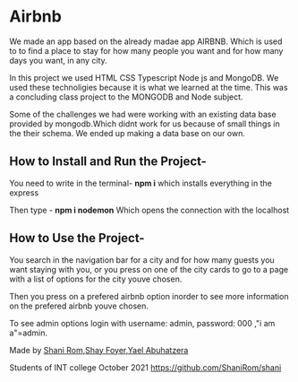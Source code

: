# Airbnb

We made an app based on the already madae app AIRBNB. Which is used to to find a place to stay for how many people you want and for how many days you want, in any city.

In this project we used HTML CSS Typescript Node js and MongoDB. We used these technoligies because it is what we learned at the time.    This was 
a concluding class project to the MONGODB and Node subject.

Some of the challenges we had were working with an existing data base provided by mongodb.Which didnt work for us because of small things in the their schema.
We ended up making a data base on our own.

## How to Install and Run the Project-
You need to write in the terminal- **npm i** 
which installs everything in the express

Then type  - **npm i nodemon**
Which opens the connection with the localhost

## How to Use the Project-
You search in the navigation bar for a city and for how many guests you want staying with you, or you press on one of the city cards to go to a page with 
a list of options for the city youve chosen. 

Then you press on a prefered airbnb option inorder to see more information on the prefered airbnb youve chosen.

To see admin options login with username: admin, password: 000 ,"i am a"=admin.

Made by
[Shani Rom](https://www.linkedin.com/in/shani-rom-0a8b3a242/),[Shay Foyer](https://www.linkedin.com/in/shay-foyer-aa310118a/),[Yael Abuhatzera ](https://www.linkedin.com/in/yael-abuhatzira/)

Students of INT college October 2021
https://github.com/ShaniRom/shani


